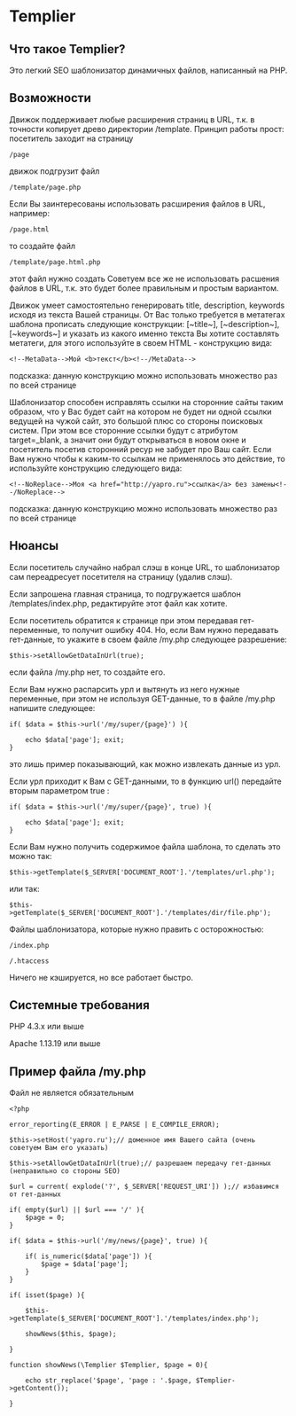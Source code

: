 Templier
========

## Что такое Templier?

Это легкий SEO шаблонизатор динамичных файлов, написанный на PHP.

## Возможности

Движок поддерживает любые расширения страниц в URL, т.к. в точности копирует древо директории /template. Принцип работы прост: посетитель заходит на страницу
```
/page
```
движок подгрузит файл
```
/template/page.php
```
Если Вы заинтересованы использовать расширения файлов в URL, например:
```
/page.html
```
то создайте файл
```
/template/page.html.php
```
этот файл нужно создать
Советуем все же не использовать расшения файлов в URL, т.к. это будет более правильным и простым вариантом.

Движок умеет самостоятельно генерировать title, description, keywords исходя из текста Вашей страницы. От Вас только требуется в метатегах шаблона прописать следующие конструкции: [~title~], [~description~], [~keywords~] и указать из какого именно текста Вы хотите составлять метатеги, для этого используйте в своем HTML - конструкцию вида:
```
<!--MetaData-->Мой <b>текст</b><!--/MetaData-->
```
подсказка: данную конструкцию можно использовать множество раз по всей странице

Шаблонизатор способен исправлять ссылки на сторонние сайты таким образом, что у Вас будет сайт на котором не будет ни одной ссылки ведущей на чужой сайт, это большой плюс со стороны поисковых систем. При этом все сторонние ссылки будут с атрибутом target=_blank, а значит они будут открываться в новом окне и посетитель посетив сторонний ресур не забудет про Ваш сайт. Если Вам нужно чтобы к каким-то ссылкам не применялось это действие, то используйте конструкцию следующего вида:
```
<!--NoReplace-->Моя <a href="http://yapro.ru">ссылка</a> без замены<!--/NoReplace-->
```
подсказка: данную конструкцию можно использовать множество раз по всей странице

## Нюансы

Если посетитель случайно набрал слэш в конце URL, то шаблонизатор сам переадресует посетителя на страницу (удалив слэш).

Если запрошена главная страница, то подгружается шаблон /templates/index.php, редактируйте этот файл как хотите.

Если посетитель обратится к странице при этом передавая гет-переменные, то  получит ошибку 404. Но, если Вам нужно передавать гет-данные, то укажите в своем файле /my.php следующее разрешение:
```
$this->setAllowGetDataInUrl(true);
```
если файла /my.php нет, то создайте его.

Если Вам нужно распарсить урл и вытянуть из него нужные переменные, при этом не используя GET-данные, то в файле /my.php напишите следующее:
```
if( $data = $this->url('/my/super/{page}') ){

    echo $data['page']; exit;
}
```
это лишь пример показывающий, как можно извлекать данные из урл.

Если урл приходит к Вам с GET-данными, то в функцию url() передайте вторым параметром true :
```
if( $data = $this->url('/my/super/{page}', true) ){

    echo $data['page']; exit;
}
```

Если Вам нужно получить содержимое файла шаблона, то сделать это можно так:
```
$this->getTemplate($_SERVER['DOCUMENT_ROOT'].'/templates/url.php');
```
или так:
```
$this->getTemplate($_SERVER['DOCUMENT_ROOT'].'/templates/dir/file.php');
```

Файлы шаблонизатора, которые нужно править с осторожностью:
```
/index.php

/.htaccess
```

Ничего не кэшируется, но все работает быстро.

## Системные требования

PHP 4.3.x или выше

Apache 1.13.19 или выше

## Пример файла /my.php

Файл не является обязательным

```
<?php

error_reporting(E_ERROR | E_PARSE | E_COMPILE_ERROR);

$this->setHost('yapro.ru');// доменное имя Вашего сайта (очень советуем Вам его указать)

$this->setAllowGetDataInUrl(true);// разрешаем передачу гет-данных (неправильно со стороны SEO)

$url = current( explode('?', $_SERVER['REQUEST_URI']) );// избавимся от гет-данных

if( empty($url) || $url === '/' ){
    $page = 0;
}

if( $data = $this->url('/my/news/{page}', true) ){

    if( is_numeric($data['page']) ){
        $page = $data['page'];
    }
}

if( isset($page) ){

    $this->getTemplate($_SERVER['DOCUMENT_ROOT'].'/templates/index.php');

    showNews($this, $page);

}

function showNews(\Templier $Templier, $page = 0){

    echo str_replace('$page', 'page : '.$page, $Templier->getContent());

}
```